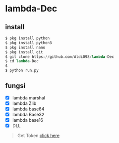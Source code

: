 # lambda-Dec


## install
```python
$ pkg install python
$ pkg install python3
$ pkg install nano
$ pkg install git
$ git clone https://github.com/Aldi098/lambda-Dec
$ cd lambda-Dec
$ 
$ python run.py

```

## fungsi
- [x] lambda marshal
- [x] lambda Zlib
- [x] lambda base64
- [x] lambda Base32
- [x] lambda base16
- [x] DLL
> Get Token [click here](https://sfile.mobi/34w5pODdgI3)
